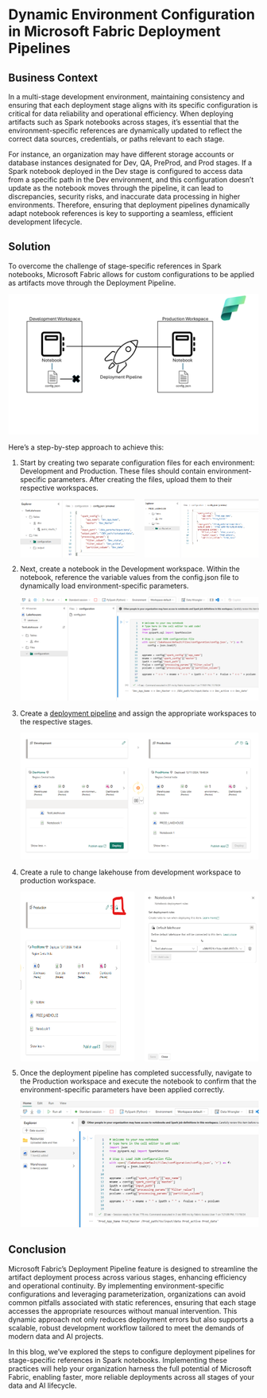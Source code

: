 # Dynamic Environment Configuration in Microsoft Fabric Deployment Pipelines

## Business Context

In a multi-stage development environment, maintaining consistency and ensuring that each deployment stage aligns with its specific configuration is critical for data reliability and operational efficiency. When deploying artifacts such as Spark notebooks across stages, it’s essential that the environment-specific references are dynamically updated to reflect the correct data sources, credentials, or paths relevant to each stage.

For instance, an organization may have different storage accounts or database instances designated for Dev, QA, PreProd, and Prod stages. If a Spark notebook deployed in the Dev stage is configured to access data from a specific path in the Dev environment, and this configuration doesn’t update as the notebook moves through the pipeline, it can lead to discrepancies, security risks, and inaccurate data processing in higher environments. Therefore, ensuring that deployment pipelines dynamically adapt notebook references is key to supporting a seamless, efficient development lifecycle.

## Solution

To overcome the challenge of stage-specific references in Spark notebooks, Microsoft Fabric allows for custom configurations to be applied as artifacts move through the Deployment Pipeline. 

![Overall_Arch](./images/000.png) 

Here’s a step-by-step approach to achieve this:

1. Start by creating two separate configuration files for each environment: Development and Production. These files should contain environment-specific parameters. After creating the files, upload them to their respective workspaces.


    <div style="display: flex; justify-content: space-between;">
    
    <img src="./images/00config.png" alt="dev config" width="48%" />
    <img src="./images/02Prodenv.png" alt="prod config" width="48%" />
    </div>

2. Next, create a notebook in the Development workspace. Within the notebook, reference the variable values from the config.json file to dynamically load environment-specific parameters.

    ![development notebook](./images/01Dev.png)

3. Create a [deployment pipeline](https://learn.microsoft.com/en-us/fabric/cicd/deployment-pipelines/get-started-with-deployment-pipelines?tabs=from-fabric%2Cnew%2Cstage-settings-new) and assign the appropriate workspaces to the respective stages.   

    ![deployment pipeline](./images/03DeploymentPipeline.png)

4. Create a rule to change lakehouse from development workspace to production workspace.

    <div style="display: flex; justify-content: space-between;">
    
    <img src="./images/04rule.png" alt="dev config" width="48%" />
    <img src="./images/05Deploymentruleset.png" alt="prod config" width="48%" />
    </div>

5. Once the deployment pipeline has completed successfully, navigate to the Production workspace and execute the notebook to confirm that the environment-specific parameters have been applied correctly.

    ![production execution](./images/06Prod.png)


## Conclusion

Microsoft Fabric’s Deployment Pipeline feature is designed to streamline the artifact deployment process across various stages, enhancing efficiency and operational continuity. By implementing environment-specific configurations and leveraging parameterization, organizations can avoid common pitfalls associated with static references, ensuring that each stage accesses the appropriate resources without manual intervention. This dynamic approach not only reduces deployment errors but also supports a scalable, robust development workflow tailored to meet the demands of modern data and AI projects.

In this blog, we’ve explored the steps to configure deployment pipelines for stage-specific references in Spark notebooks. Implementing these practices will help your organization harness the full potential of Microsoft Fabric, enabling faster, more reliable deployments across all stages of your data and AI lifecycle.
